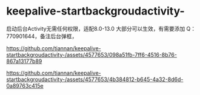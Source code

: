 # keepalive-startbackgroudactivity-
启动后台Activity无需任何权限，适配8.0-13.0 大部分可以生效，有需要添加 Q：770901644，备注后台弹框，


https://github.com/tiannan/keepalive-startbackgroudactivity-/assets/4577653/098a51fb-7ff6-4516-8b76-867a13177b89



https://github.com/tiannan/keepalive-startbackgroudactivity-/assets/4577653/4b384812-b645-4a32-8d6d-0a89763c415e

